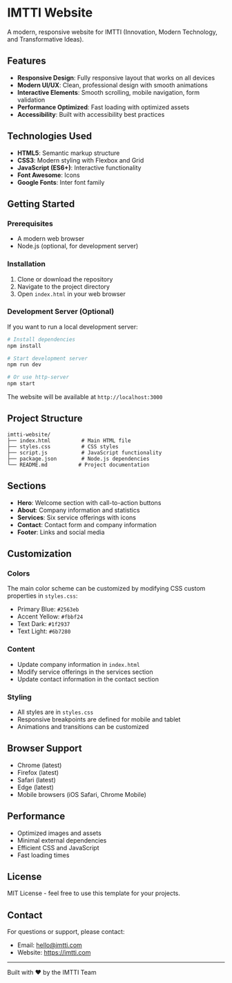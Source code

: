 # IMTTI Website

A modern, responsive website for IMTTI (Innovation, Modern Technology, and Transformative Ideas).

## Features

- **Responsive Design**: Fully responsive layout that works on all devices
- **Modern UI/UX**: Clean, professional design with smooth animations
- **Interactive Elements**: Smooth scrolling, mobile navigation, form validation
- **Performance Optimized**: Fast loading with optimized assets
- **Accessibility**: Built with accessibility best practices

## Technologies Used

- **HTML5**: Semantic markup structure
- **CSS3**: Modern styling with Flexbox and Grid
- **JavaScript (ES6+)**: Interactive functionality
- **Font Awesome**: Icons
- **Google Fonts**: Inter font family

## Getting Started

### Prerequisites

- A modern web browser
- Node.js (optional, for development server)

### Installation

1. Clone or download the repository
2. Navigate to the project directory
3. Open `index.html` in your web browser

### Development Server (Optional)

If you want to run a local development server:

```bash
# Install dependencies
npm install

# Start development server
npm run dev

# Or use http-server
npm start
```

The website will be available at `http://localhost:3000`

## Project Structure

```
imtti-website/
├── index.html          # Main HTML file
├── styles.css          # CSS styles
├── script.js           # JavaScript functionality
├── package.json        # Node.js dependencies
└── README.md          # Project documentation
```

## Sections

- **Hero**: Welcome section with call-to-action buttons
- **About**: Company information and statistics
- **Services**: Six service offerings with icons
- **Contact**: Contact form and company information
- **Footer**: Links and social media

## Customization

### Colors
The main color scheme can be customized by modifying CSS custom properties in `styles.css`:

- Primary Blue: `#2563eb`
- Accent Yellow: `#fbbf24`
- Text Dark: `#1f2937`
- Text Light: `#6b7280`

### Content
- Update company information in `index.html`
- Modify service offerings in the services section
- Update contact information in the contact section

### Styling
- All styles are in `styles.css`
- Responsive breakpoints are defined for mobile and tablet
- Animations and transitions can be customized

## Browser Support

- Chrome (latest)
- Firefox (latest)
- Safari (latest)
- Edge (latest)
- Mobile browsers (iOS Safari, Chrome Mobile)

## Performance

- Optimized images and assets
- Minimal external dependencies
- Efficient CSS and JavaScript
- Fast loading times

## License

MIT License - feel free to use this template for your projects.

## Contact

For questions or support, please contact:
- Email: hello@imtti.com
- Website: https://imtti.com

---

Built with ❤️ by the IMTTI Team
